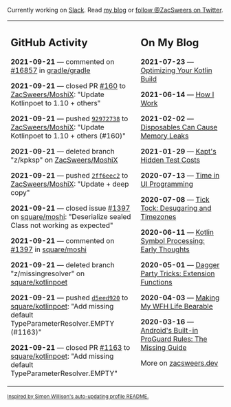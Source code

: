 Currently working on [Slack](https://slack.com/). Read [my blog](https://zacsweers.dev/) or [follow @ZacSweers on Twitter](https://twitter.com/ZacSweers).

<table><tr><td valign="top" width="60%">

## GitHub Activity
<!-- githubActivity starts -->
**2021-09-21** — commented on [#16857](https://github.com/gradle/gradle/issues/16857#issuecomment-924308482) in [gradle/gradle](https://api.github.com/repos/gradle/gradle)

**2021-09-21** — closed PR [#160](https://api.github.com/repos/ZacSweers/MoshiX/pulls/160) to [ZacSweers/MoshiX](https://api.github.com/repos/ZacSweers/MoshiX): "Update Kotlinpoet to 1.10 + others"

**2021-09-21** — pushed [`92972738`](https://github.com/ZacSweers/MoshiX/commit/9297273875e282ba1e6c2423f1cd4e575f75d1a3) to [ZacSweers/MoshiX](https://api.github.com/repos/ZacSweers/MoshiX): "Update Kotlinpoet to 1.10 + others (#160)"

**2021-09-21** — deleted branch "z/kpksp" on [ZacSweers/MoshiX](https://api.github.com/repos/ZacSweers/MoshiX)

**2021-09-21** — pushed [`2ff6eec2`](https://github.com/ZacSweers/MoshiX/commit/2ff6eec2208757fdfed10ac0fd94e9f129f1d008) to [ZacSweers/MoshiX](https://api.github.com/repos/ZacSweers/MoshiX): "Update + deep copy"

**2021-09-21** — closed issue [#1397](https://api.github.com/repos/square/moshi/issues/1397) on [square/moshi](https://api.github.com/repos/square/moshi): "Deserialize sealed Class not working as expected"

**2021-09-21** — commented on [#1397](https://github.com/square/moshi/issues/1397#issuecomment-924089216) in [square/moshi](https://api.github.com/repos/square/moshi)

**2021-09-21** — deleted branch "z/missingresolver" on [square/kotlinpoet](https://api.github.com/repos/square/kotlinpoet)

**2021-09-21** — pushed [`d5eed920`](https://github.com/square/kotlinpoet/commit/d5eed920c7ca5cb12a3e8e83df5fbd299ea593f9) to [square/kotlinpoet](https://api.github.com/repos/square/kotlinpoet): "Add missing default TypeParameterResolver.EMPTY (#1163)"

**2021-09-21** — closed PR [#1163](https://api.github.com/repos/square/kotlinpoet/pulls/1163) to [square/kotlinpoet](https://api.github.com/repos/square/kotlinpoet): "Add missing default TypeParameterResolver.EMPTY"
<!-- githubActivity ends -->
</td><td valign="top" width="40%">

## On My Blog
<!-- blog starts -->
**2021-07-23** — [Optimizing Your Kotlin Build](https://www.zacsweers.dev/optimizing-your-kotlin-build/)

**2021-06-14** — [How I Work](https://www.zacsweers.dev/how-i-work/)

**2021-02-02** — [Disposables Can Cause Memory Leaks](https://www.zacsweers.dev/disposables-can-cause-memory-leaks/)

**2021-01-29** — [Kapt's Hidden Test Costs](https://www.zacsweers.dev/kapts-hidden-test-costs/)

**2020-07-13** — [Time in UI Programming](https://www.zacsweers.dev/time-in-ui/)

**2020-07-08** — [Tick Tock: Desugaring and Timezones](https://www.zacsweers.dev/ticktock-desugaring-timezones/)

**2020-06-11** — [Kotlin Symbol Processing: Early Thoughts](https://www.zacsweers.dev/kotlin-symbol-processor-early-thoughts/)

**2020-05-01** — [Dagger Party Tricks: Extension Functions](https://www.zacsweers.dev/dagger-party-tricks-extension-functions/)

**2020-04-03** — [Making My WFH Life Bearable](https://www.zacsweers.dev/making-wfh-life-bearable/)

**2020-03-16** — [Android's Built-in ProGuard Rules: The Missing Guide](https://www.zacsweers.dev/android-proguard-rules/)
<!-- blog ends -->
More on [zacsweers.dev](https://zacsweers.dev/)
</td></tr></table>

<sub><a href="https://simonwillison.net/2020/Jul/10/self-updating-profile-readme/">Inspired by Simon Willison's auto-updating profile README.</a></sub>